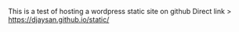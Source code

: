 This is a test of hosting a wordpress static site on github 
Direct link > https://djaysan.github.io/static/
